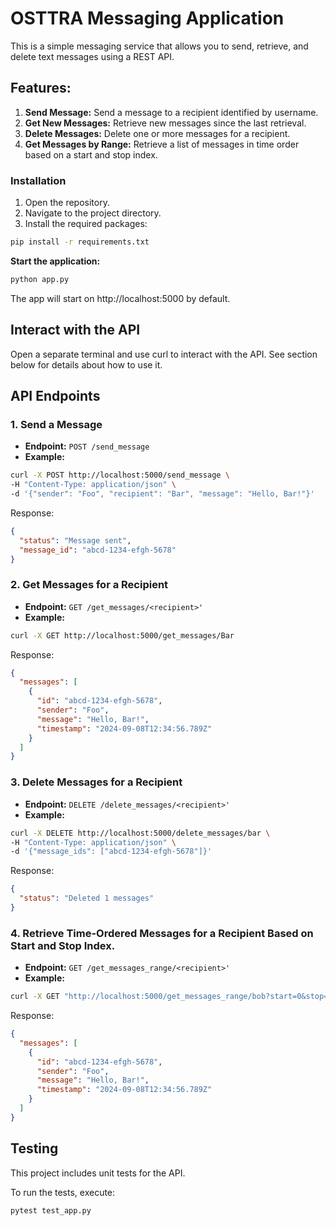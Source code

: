 # OSTTRA Messaging Application

This is a simple messaging service that allows you to send, retrieve, and delete text messages using a REST API.

## Features:
1. **Send Message:** Send a message to a recipient identified by username.
2. **Get New Messages:** Retrieve new messages since the last retrieval.
3. **Delete Messages:** Delete one or more messages for a recipient.
4. **Get Messages by Range:** Retrieve a list of messages in time order based on a start and stop index.

### Installation
1. Open the repository.
2. Navigate to the project directory.
3. Install the required packages: 
```bash
pip install -r requirements.txt
```

**Start the application:** 
```bash
python app.py
```

The app will start on http://localhost:5000 by default.

## Interact with the API
Open a separate terminal and use curl to interact with the API. See section below for details about how to use it.

## API Endpoints
### 1. Send a Message
- **Endpoint:** `POST /send_message`
- **Example:**

```bash
curl -X POST http://localhost:5000/send_message \
-H "Content-Type: application/json" \
-d '{"sender": "Foo", "recipient": "Bar", "message": "Hello, Bar!"}'
```

Response:
```json
{
  "status": "Message sent",
  "message_id": "abcd-1234-efgh-5678"
}
```

### 2. Get Messages for a Recipient

- **Endpoint:** `GET /get_messages/<recipient>'`
- **Example:**
```bash
curl -X GET http://localhost:5000/get_messages/Bar
```
Response:
```json
{
  "messages": [
    {
      "id": "abcd-1234-efgh-5678",
      "sender": "Foo",
      "message": "Hello, Bar!",
      "timestamp": "2024-09-08T12:34:56.789Z"
    }
  ]
}
```

### 3. Delete Messages for a Recipient
- **Endpoint:** `DELETE /delete_messages/<recipient>'`
- **Example:**
```bash
curl -X DELETE http://localhost:5000/delete_messages/bar \
-H "Content-Type: application/json" \
-d '{"message_ids": ["abcd-1234-efgh-5678"]}'
```
Response:
```json
{
  "status": "Deleted 1 messages"
}
```

### 4. Retrieve Time-Ordered Messages for a Recipient Based on Start and Stop Index.
- **Endpoint:** `GET /get_messages_range/<recipient>'`
- **Example:**
```bash
curl -X GET "http://localhost:5000/get_messages_range/bob?start=0&stop=5"
```
Response:
```json
{
  "messages": [
    {
      "id": "abcd-1234-efgh-5678",
      "sender": "Foo",
      "message": "Hello, Bar!",
      "timestamp": "2024-09-08T12:34:56.789Z"
    }
  ]
}
```

## Testing
This project includes unit tests for the API.

To run the tests, execute:
```bash
pytest test_app.py
```